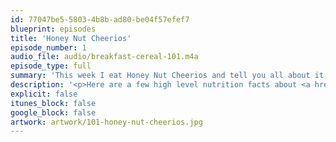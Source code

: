```yaml
---
id: 77047be5-5803-4b8b-ad80-be04f57efef7
blueprint: episodes
title: 'Honey Nut Cheerios'
episode_number: 1
audio_file: audio/breakfast-cereal-101.m4a
episode_type: full
summary: 'This week I eat Honey Nut Cheerios and tell you all about it.'
description: '<p>Here are a few high level nutrition facts about <a href="https://www.cheerios.com/products/honey-nut-cheerios/">Honey Nut Cheerios</a>.</p><ul><li><p>They&#039;re gluten free</p></li><li><p>140 calories per serving</p></li><li><p>3 grams of fiber per serving (&lt;1g of them soluble)</p></li><li><p>12 grams of sugar per serving (all of them added)</p></li><li><p>3 grams of protein per serving</p></li></ul><p></p>'
explicit: false
itunes_block: false
google_block: false
artwork: artwork/101-honey-nut-cheerios.jpg
---
```

